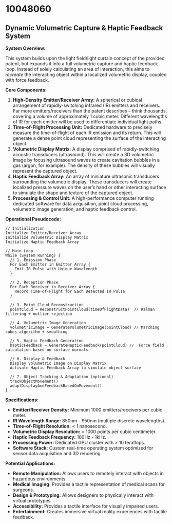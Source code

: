 # 10048060

## Dynamic Volumetric Capture & Haptic Feedback System

**System Overview:**

This system builds upon the light field/light curtain concept of the provided patent, but expands it into a full volumetric capture and haptic feedback loop. Instead of solely calculating an area of interaction, this aims to *recreate* the interacting object within a localized volumetric display, coupled with force feedback.

**Core Components:**

1.  **High-Density Emitter/Receiver Array:** A spherical or cubical arrangement of rapidly-switching infrared (IR) emitters and receivers.  Far more emitters/receivers than the patent describes – think thousands, covering a volume of approximately 1 cubic meter. Different wavelengths of IR for each emitter will be used to differentiate individual light paths.
2.  **Time-of-Flight Processing Unit:** Dedicated hardware to precisely measure the time-of-flight of each IR emission and its return. This will generate a dense point cloud representing the surface of the interacting object.
3.  **Volumetric Display Matrix:** A display comprised of rapidly-switching acoustic transducers (ultrasound). This will create a 3D volumetric image by focusing ultrasound waves to create cavitation bubbles in a gas (argon, for example). The density of these bubbles will visually represent the captured object.
4.  **Haptic Feedback Array:** An array of miniature ultrasonic transducers surrounding the volumetric display. These transducers will create localized pressure waves on the user’s hand or other interacting surface to simulate the shape and texture of the captured object.
5.  **Processing & Control Unit:** A high-performance computer running dedicated software for data acquisition, point cloud processing, volumetric image generation, and haptic feedback control.

**Operational Pseudocode:**

```
// Initialization
Initialize Emitter/Receiver Array
Initialize Volumetric Display Matrix
Initialize Haptic Feedback Array

// Main Loop
While (System Running) {
  // 1. Emission Phase
  For Each Emitter in Emitter Array {
    Emit IR Pulse with Unique Wavelength
  }

  // 2. Reception Phase
  For Each Receiver in Receiver Array {
    Record Time-of-Flight for Each Detected IR Pulse
  }

  // 3. Point Cloud Reconstruction
  pointCloud = ReconstructPointCloud(timeOfFlightData)  // Kalman filtering + outlier rejection

  // 4. Volumetric Image Generation
  volumetricImage = GenerateVolumetricImage(pointCloud) // Marching cubes algorithm + smoothing

  // 5. Haptic Feedback Generation
  hapticFeedback = GenerateHapticFeedback(pointCloud) //  Force field calculation based on surface normals

  // 6. Display & Feedback
  Display Volumetric Image on Display Matrix
  Activate Haptic Feedback Array to simulate object surface

  // 7. Object Tracking & Adaptation (optional)
  trackObjectMovement()
  adaptDisplayAndFeedbackBasedOnMovement()
}
```

**Specifications:**

*   **Emitter/Receiver Density:** Minimum 1000 emitters/receivers per cubic meter.
*   **IR Wavelength Range:** 850nm - 950nm (multiple discrete wavelengths).
*   **Time-of-Flight Resolution:** < 1 nanosecond.
*   **Volumetric Display Resolution:** > 1000 points per cubic centimeter.
*   **Haptic Feedback Frequency:** 100Hz - 1kHz.
*   **Processing Power:** Dedicated GPU cluster with > 10 teraflops.
*   **Software Stack:** Custom real-time operating system optimized for sensor data acquisition and 3D rendering.

**Potential Applications:**

*   **Remote Manipulation:**  Allows users to remotely interact with objects in hazardous environments.
*   **Medical Imaging:**  Provides a tactile representation of medical scans for surgeons.
*   **Design & Prototyping:**  Allows designers to physically interact with virtual prototypes.
*   **Accessibility:**  Provides a tactile interface for visually impaired users.
*   **Entertainment:**  Creates immersive virtual reality experiences with tactile feedback.